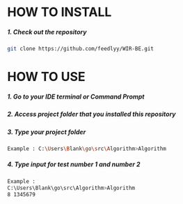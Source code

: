 # HOW TO INSTALL

##### 1. Check out the repository

```bash
git clone https://github.com/feedlyy/WIR-BE.git
```

# HOW TO USE

##### 1. Go to your IDE terminal or Command Prompt
##### 2. Access project folder that you installed this repository
##### 3. Type your project folder
```bash
Example : C:\Users\Blank\go\src\Algorithm>Algorithm
```
##### 4. Type input for test number 1 and number 2
```bash
Example :
C:\Users\Blank\go\src\Algorithm>Algorithm
8 1345679
```

